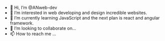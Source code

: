 - 👋 Hi, I’m @ANweb-dev
- 👀 I’m interested in web developing and design incredible websites.
- 🌱 I’m currently learning JavaScript and the next plan is react and angular framework.
- 💞️ I’m looking to collaborate on...
- 📫 How to reach me ...

<!---
ANweb-dev/ANweb-dev is a ✨ special ✨ repository because its `README.md` (this file) appears on your GitHub profile.
You can click the Preview link to take a look at your changes.
--->
